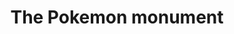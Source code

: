 ---
pid: ls45
title: The Pokemon monument
location_transcription: "?"
coordinates: "[-75.171611319517, 39.957944832545]"
zipcode: NJ08086
gen_neighborhood: 
neighborhood: 
outside_phl: Thorofare NJ
age: '11'
age_range: 6-13
instagram: 
image_file_name: ls_45.jpg
proposal_transcription: 
topic: Unknown
topic_summary: '0'
type: Sculpture Statue
keywords_other: 
credit: Edward Torres
image_labels: 
twitter: 
facebook: 
permalink: "/monuments/ls45/"
layout: item-page
---